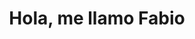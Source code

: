 <div align="center">
  <h1>Hola, me llamo Fabio</h1>
</div>
<!---
FabioMacedoV/FabioMacedoV is a ✨ special ✨ repository because its `README.md` (this file) appears on your GitHub profile.
You can click the Preview link to take a look at your changes.
--->

